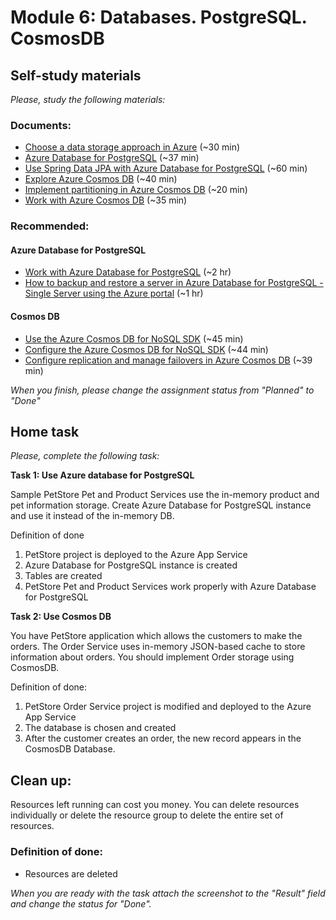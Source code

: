 # Module 6: Databases. PostgreSQL. CosmosDB
## Self-study materials

*Please, study the following materials:*

### Documents:

- [Choose a data storage approach in Azure](https://docs.microsoft.com/en-us/learn/modules/choose-storage-approach-in-azure/) (~30 min)
- [Azure Database for PostgreSQL](https://learn.microsoft.com/en-us/training/paths/introduction-to-azure-postgres/) (~37 min)
- [Use Spring Data JPA with Azure Database for PostgreSQL](https://learn.microsoft.com/en-us/azure/developer/java/spring-framework/configure-spring-data-jpa-with-azure-postgresql?toc=%2Fazure%2Fpostgresql%2Ftoc.json&bc=%2Fazure%2Fbread%2Ftoc.json&tabs=passwordless) (~60 min)
- [Explore Azure Cosmos DB](https://learn.microsoft.com/en-us/training/modules/explore-azure-cosmos-db/) (~40 min)
- [Implement partitioning in Azure Cosmos DB](https://learn.microsoft.com/en-us/training/modules/implement-partitioning-azure-cosmos-db/) (~20 min)
- [Work with Azure Cosmos DB](https://learn.microsoft.com/en-us/training/modules/work-with-cosmos-db/) (~35 min) 
### Recommended:
#### Azure Database for PostgreSQL
- [Work with Azure Database for PostgreSQL](https://learn.microsoft.com/en-us/training/paths/microsoft-learn-azure-database-for-postgresql/) (~2 hr)
- [How to backup and restore a server in Azure Database for PostgreSQL - Single Server using the Azure portal](https://learn.microsoft.com/en-us/azure/postgresql/single-server/how-to-restore-server-portal) (~1 hr)
#### Cosmos DB
- [Use the Azure Cosmos DB for NoSQL SDK](https://learn.microsoft.com/en-us/training/modules/use-azure-cosmos-db-sql-api-sdk/) (~45 min)
- [Configure the Azure Cosmos DB for NoSQL SDK](https://learn.microsoft.com/en-us/training/modules/configure-azure-cosmos-db-sql-api-sdk/) (~44 min)
- [Configure replication and manage failovers in Azure Cosmos DB](https://learn.microsoft.com/en-us/training/modules/configure-replication-manage-failovers-azure-cosmos-db/) (~39 min) 

*When you finish, please change the assignment status from "Planned" to "Done"*

## Home task
*Please, complete the following task:*

**Task 1: Use Azure database for PostgreSQL**

Sample PetStore Pet and Product Services use the in-memory product and pet information storage. Create Azure Database for PostgreSQL instance and use it instead of the in-memory DB.

Definition of done

1. PetStore project is deployed to the Azure App Service
2. Azure Database for PostgreSQL instance is created
3. Tables are created
4. PetStore Pet and Product Services work properly with Azure Database for PostgreSQL

**Task 2: Use Cosmos DB**

You have PetStore application which allows the customers to make the orders. The Order Service uses in-memory JSON-based cache to store information about orders.
You should implement Order storage using CosmosDB.

Definition of done:

1. PetStore Order Service project is modified and deployed to the Azure App Service
2. The database is chosen and created
3. After the customer creates an order, the new record appears in the CosmosDB Database. 

## Clean up:
Resources left running can cost you money. You can delete resources individually or delete the resource group to delete the entire set of resources.
### Definition of done:
- Resources are deleted

*When you are ready with the task attach the screenshot to the "Result" field and change the status for "Done".*